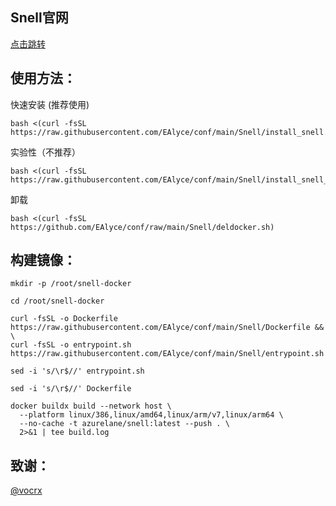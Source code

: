 ## Snell官网

[点击跳转](https://kb.nssurge.com/surge-knowledge-base/zh/release-notes/snell)

## 使用方法：
快速安装 (推荐使用)
```
bash <(curl -fsSL https://raw.githubusercontent.com/EAlyce/conf/main/Snell/install_snell.sh)
```
实验性（不推荐）
```
bash <(curl -fsSL https://raw.githubusercontent.com/EAlyce/conf/main/Snell/install_snell_dev.sh)
```

卸载

```
bash <(curl -fsSL https://github.com/EAlyce/conf/raw/main/Snell/deldocker.sh)
```


## 构建镜像：

```
mkdir -p /root/snell-docker
```
```
cd /root/snell-docker
```
```
curl -fsSL -o Dockerfile https://raw.githubusercontent.com/EAlyce/conf/main/Snell/Dockerfile && \
curl -fsSL -o entrypoint.sh https://raw.githubusercontent.com/EAlyce/conf/main/Snell/entrypoint.sh

```
```
sed -i 's/\r$//' entrypoint.sh
```
```
sed -i 's/\r$//' Dockerfile
```

```
docker buildx build --network host \
  --platform linux/386,linux/amd64,linux/arm/v7,linux/arm64 \
  --no-cache -t azurelane/snell:latest --push . \
  2>&1 | tee build.log

```


 ## 致谢：
 [ @vocrx](https://github.com/vocrx)
